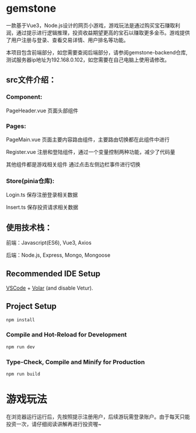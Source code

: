 # gemstone

一款基于Vue3，Node.js设计的网页小游戏，游戏玩法是通过购买宝石赚取利润，通过提示进行逻辑推理，投资收益期望更高的宝石以赚取更多金币。游戏提供了用户注册与登录、查看交易详情、用户排名等功能。  

本项目包含前端部分，如您需要查阅后端部分，请参阅gemstone-backend仓库,测试服务器ip地址为192.168.0.102，如您需要在自己电脑上使用请修改。

## src文件介绍：

### Component:  

  PageHeader.vue 页面头部组件  
  
### Pages:  

  PageMain.vue 页面主要内容路由组件，主要路由切换都在此组件中进行  
  
  Register.vue 注册和登陆组件，通过一个变量控制两种功能，减少了代码量  
  
  其他组件都是游戏相关组件 通过点击左侧边栏事件进行切换  
  
### Store(pinia仓库):  

  Login.ts 保存注册登录相关数据  
  
  Insert.ts 保存投资请求相关数据  
  

## 使用技术栈：

前端：Javascript(ES6), Vue3, Axios  

后端：Node.js, Express, Mongo, Mongoose  

## Recommended IDE Setup

[VSCode](https://code.visualstudio.com/) + [Volar](https://marketplace.visualstudio.com/items?itemName=Vue.volar) (and disable Vetur).


## Project Setup

```sh
npm install
```

### Compile and Hot-Reload for Development

```sh
npm run dev
```

### Type-Check, Compile and Minify for Production

```sh
npm run build
```

# 游戏玩法  

在浏览器运行运行后，先按照提示注册用户，后续游玩需登录账户。由于每天只能投资一次，请仔细阅读讲解再进行投资喔~
